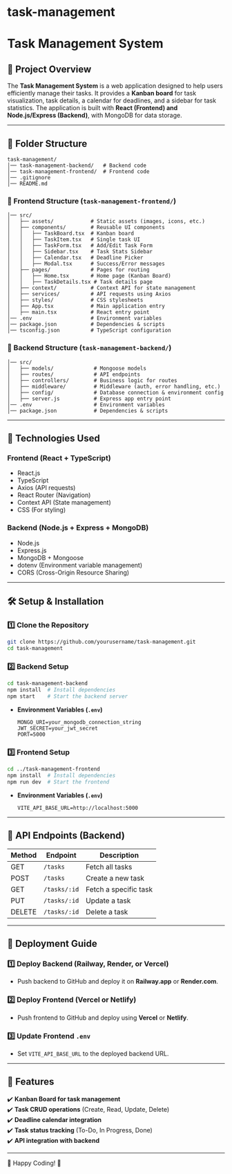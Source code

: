 ﻿# task-management
# Task Management System

## 📌 Project Overview
The **Task Management System** is a web application designed to help users efficiently manage their tasks. It provides a **Kanban board** for task visualization, task details, a calendar for deadlines, and a sidebar for task statistics. The application is built with **React (Frontend) and Node.js/Express (Backend)**, with MongoDB for data storage.

---

## 📂 Folder Structure
```
task-management/
│── task-management-backend/   # Backend code
│── task-management-frontend/  # Frontend code
│── .gitignore
│── README.md
```

### 📌 Frontend Structure (`task-management-frontend/`)
```
│── src/
│   ├── assets/            # Static assets (images, icons, etc.)
│   ├── components/        # Reusable UI components
│   │   ├── TaskBoard.tsx  # Kanban board
│   │   ├── TaskItem.tsx   # Single task UI
│   │   ├── TaskForm.tsx   # Add/Edit Task Form
│   │   ├── Sidebar.tsx    # Task Stats Sidebar
│   │   ├── Calendar.tsx   # Deadline Picker
│   │   ├── Modal.tsx      # Success/Error messages
│   ├── pages/             # Pages for routing
│   │   ├── Home.tsx       # Home page (Kanban Board)
│   │   ├── TaskDetails.tsx # Task details page
│   ├── context/           # Context API for state management
│   ├── services/          # API requests using Axios
│   ├── styles/            # CSS stylesheets
│   ├── App.tsx            # Main application entry
│   ├── main.tsx           # React entry point
│── .env                   # Environment variables
│── package.json           # Dependencies & scripts
│── tsconfig.json          # TypeScript configuration
```

### 📌 Backend Structure (`task-management-backend/`)
```
│── src/
│   ├── models/             # Mongoose models
│   ├── routes/             # API endpoints
│   ├── controllers/        # Business logic for routes
│   ├── middleware/         # Middleware (auth, error handling, etc.)
│   ├── config/             # Database connection & environment config
│   ├── server.js           # Express app entry point
│── .env                    # Environment variables
│── package.json            # Dependencies & scripts
```

---

## 🚀 Technologies Used

### **Frontend (React + TypeScript)**
- React.js
- TypeScript
- Axios (API requests)
- React Router (Navigation)
- Context API (State management)
- CSS (For styling)

### **Backend (Node.js + Express + MongoDB)**
- Node.js
- Express.js
- MongoDB + Mongoose
- dotenv (Environment variable management)
- CORS (Cross-Origin Resource Sharing)

---

## 🛠️ Setup & Installation

### **1️⃣ Clone the Repository**
```bash
git clone https://github.com/yourusername/task-management.git
cd task-management
```

### **2️⃣ Backend Setup**
```bash
cd task-management-backend
npm install  # Install dependencies
npm start    # Start the backend server
```
- **Environment Variables (`.env`)**
  ```
  MONGO_URI=your_mongodb_connection_string
  JWT_SECRET=your_jwt_secret
  PORT=5000
  ```

### **3️⃣ Frontend Setup**
```bash
cd ../task-management-frontend
npm install  # Install dependencies
npm run dev  # Start the frontend
```
- **Environment Variables (`.env`)**
  ```
  VITE_API_BASE_URL=http://localhost:5000
  ```

---

## 📌 API Endpoints (Backend)
| Method | Endpoint        | Description |
|--------|---------------|-------------|
| GET    | `/tasks`       | Fetch all tasks |
| POST   | `/tasks`       | Create a new task |
| GET    | `/tasks/:id`   | Fetch a specific task |
| PUT    | `/tasks/:id`   | Update a task |
| DELETE | `/tasks/:id`   | Delete a task |

---

## 🔗 Deployment Guide

### **1️⃣ Deploy Backend (Railway, Render, or Vercel)**
- Push backend to GitHub and deploy it on **Railway.app** or **Render.com**.

### **2️⃣ Deploy Frontend (Vercel or Netlify)**
- Push frontend to GitHub and deploy using **Vercel** or **Netlify**.

### **3️⃣ Update Frontend `.env`**
- Set `VITE_API_BASE_URL` to the deployed backend URL.

---

## 📌 Features
✔️ **Kanban Board for task management**  
✔️ **Task CRUD operations** (Create, Read, Update, Delete)  
✔️ **Deadline calendar integration**  
✔️ **Task status tracking** (To-Do, In Progress, Done)  
✔️ **API integration with backend**  

---

🚀 Happy Coding! 🎯

